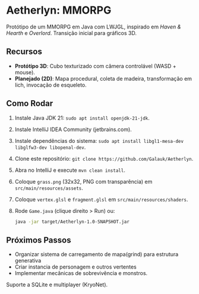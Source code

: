 # Aetherlyn: MMORPG

Protótipo de um MMORPG em Java com LWJGL, inspirado em *Haven & Hearth* e *Overlord*. Transição inicial para gráficos 3D.

## Recursos

- **Protótipo 3D**: Cubo texturizado com câmera controlável (WASD + mouse).
- **Planejado (2D)**: Mapa procedural, coleta de madeira, transformação em lich, invocação de esqueleto.

## Como Rodar

1. Instale Java JDK 21: `sudo apt install openjdk-21-jdk`.

2. Instale IntelliJ IDEA Community (jetbrains.com).

3. Instale dependências do sistema: `sudo apt install libgl1-mesa-dev libglfw3-dev libopenal-dev`.

4. Clone este repositório: `git clone https://github.com/Galauk/Aetherlyn`.

5. Abra no IntelliJ e execute `mvn clean install`.

6. Coloque `grass.png` (32x32, PNG com transparência) em `src/main/resources/assets`.

7. Coloque `vertex.glsl` e `fragment.glsl` em `src/main/resources/shaders`.

8. Rode `Game.java` (clique direito &gt; Run) ou:

   ```bash
   java -jar target/Aetherlyn-1.0-SNAPSHOT.jar
   ```

## Próximos Passos

- Organizar sistema de carregamento de mapa(grind) para estrutura generativa
- Criar instancia de personagem e outros vertentes
- Implementar mecânicas de sobrevivência e monstros.

Suporte a SQLite e multiplayer (KryoNet).
